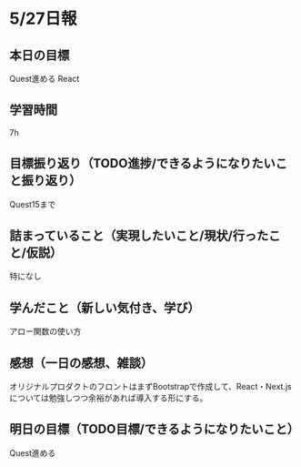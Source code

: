 # 5/27日報
## 本日の目標
Quest進める
React
## 学習時間
7h
## 目標振り返り（TODO進捗/できるようになりたいこと振り返り）
Quest15まで
## 詰まっていること（実現したいこと/現状/行ったこと/仮説）
特になし
## 学んだこと（新しい気付き、学び）
アロー関数の使い方
## 感想（一日の感想、雑談）
オリジナルプロダクトのフロントはまずBootstrapで作成して、React・Next.jsについては勉強しつつ余裕があれば導入する形にする。
## 明日の目標（TODO目標/できるようになりたいこと）
Quest進める
